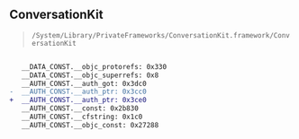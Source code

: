 ## ConversationKit

> `/System/Library/PrivateFrameworks/ConversationKit.framework/ConversationKit`

```diff

   __DATA_CONST.__objc_protorefs: 0x330
   __DATA_CONST.__objc_superrefs: 0x8
   __AUTH_CONST.__auth_got: 0x3dc0
-  __AUTH_CONST.__auth_ptr: 0x3cc0
+  __AUTH_CONST.__auth_ptr: 0x3ce0
   __AUTH_CONST.__const: 0x2b830
   __AUTH_CONST.__cfstring: 0x1c0
   __AUTH_CONST.__objc_const: 0x27288

```
